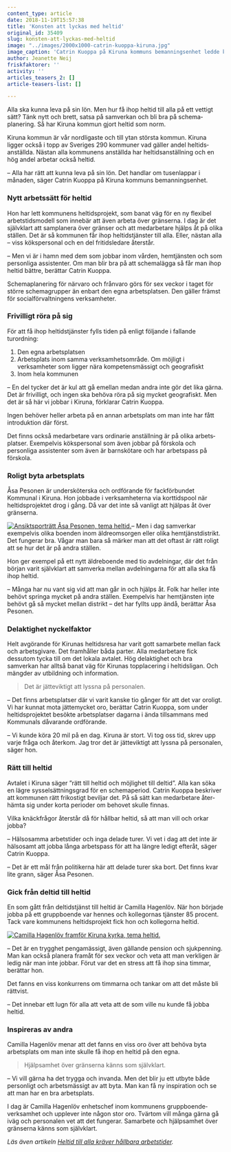```yaml
---
content_type: article
date: 2018-11-19T15:57:38
title: 'Konsten att lyckas med heltid'
original_id: 35409
slug: konsten-att-lyckas-med-heltid
image: "../images/2000x1000-catrin-kuoppa-kiruna.jpg"
image_caption: 'Catrin Kuoppa på Kiruna kommuns bemanningsenhet ledde kommunens projekt för heltid. I bakgrunden Kirunas nya stadshus Kristallen och klocktornet som flyttats från gamla stadshuset.'
author: Jeanette Neij
friskfaktorer: ''
activity: ''
articles_teasers_2: []
article-teasers-list: []

---
```


Alla ska kunna leva på sin lön. Men hur få ihop heltid till alla på ett vettigt sätt? Tänk nytt och brett, satsa på samverkan och bli bra på schema­planering. Så har Kiruna kommun gjort heltid som norm.

Kiruna kommun är vår nordligaste och till ytan största kommun. Kiruna ligger också i topp av Sveriges 290 kommuner vad gäller andel heltids­anställda. Nästan alla kommunens anställda har heltids­anställning och en hög andel arbetar också heltid.

– Alla har rätt att kunna leva på sin lön. Det handlar om tusenlappar i månaden, säger Catrin Kuoppa på Kiruna kommuns bemannings­enhet.

### Nytt arbetssätt för heltid

Hon har lett kommunens heltids­projekt, som banat väg för en ny flexibel arbetstids­modell som innebär att även arbeta över gränserna. I dag är det självklart att samplanera över gränser och att medarbetare hjälps åt på olika ställen. Det är så kommunen får ihop heltids­tjänster till alla. Eller, nästan alla – viss köks­personal och en del fritids­ledare återstår.

– Men vi är i hamn med dem som jobbar inom vården, hem­tjänsten och som personliga assistenter. Om man blir bra på att schema­lägga så får man ihop heltid bättre, berättar Catrin Kuoppa.

Schema­planering för närvaro och frånvaro görs för sex veckor i taget för större schema­grupper än enbart den egna arbets­platsen. Den gäller främst för social­förvalt­ningens verksamheter.

### Frivilligt röra på sig

För att få ihop heltids­tjänster fylls tiden på enligt följande i fallande turordning:

1.  Den egna arbetsplatsen
2.  Arbetsplats inom samma verksamhets­område. Om möjligt i verksamheter som ligger nära kompetens­mässigt och geografiskt
3.  Inom hela kommunen

– En del tycker det är kul att gå emellan medan andra inte gör det lika gärna. Det är frivilligt, och ingen ska behöva röra på sig mycket geografiskt. Men det är så här vi jobbar i Kiruna, förklarar Catrin Kuoppa.

Ingen behöver heller arbeta på en annan arbets­plats om man inte har fått introduk­tion där först.

Det finns också medarbetare vars ordinarie anställning är på olika arbets­platser. Exempelvis köks­personal som även jobbar på förskola och personliga assistenter som även är barn­skötare och har arbets­pass på förskola.

### Roligt byta arbetsplats

Åsa Pesonen är undersköterska och ordförande för fack­förbundet Kommunal i Kiruna. Hon jobbade i verksamheterna via korttidspool när heltids­projektet drog i gång. Då var det inte så vanligt att hjälpas åt över gränserna.

[![Ansiktsporträtt Åsa Pesonen, tema heltid.](https://www.suntarbetsliv.se/wp-content/uploads/2018/11/200x220-asa-pesonen.jpg)](https://www.suntarbetsliv.se/wp-content/uploads/2018/11/200x220-asa-pesonen.jpg)– Men i dag samverkar exempelvis olika boenden inom äldre­omsorgen eller olika hemtjänst­distrikt. Det fungerar bra. Vågar man bara så märker man att det oftast är rätt roligt att se hur det är på andra ställen.

Hon ger exempel på ett nytt äldre­boende med tio avdelningar, där det från början varit självklart att samverka mellan avdelningarna för att alla ska få ihop heltid.

– Många har nu vant sig vid att man går in och hjälps åt. Folk har heller inte behövt springa mycket på andra ställen. Exempelvis har hem­tjänsten inte behövt gå så mycket mellan distrikt – det har fyllts upp ändå, berättar Åsa Pesonen.

### Delaktighet nyckelfaktor

Helt avgörande för Kirunas heltidsresa har varit gott samarbete mellan fack och arbets­givare. Det fram­håller båda parter. Alla medarbetare fick dessutom tycka till om det lokala avtalet. Hög delaktighet och bra samverkan har alltså banat väg för Kirunas topplacering i heltids­ligan. Och mängder av utbildning och informa­tion.

> Det är jätteviktigt att lyssna på personalen.

– Det finns arbets­platser där vi varit kanske tio gånger för att det var oroligt. Vi har kunnat mota jätte­mycket oro, berättar Catrin Kuoppa, som under heltids­projektet besökte arbets­platser dagarna i ända till­sammans med Kommunals dåvarande ord­förande.

– Vi kunde köra 20 mil på en dag. Kiruna är stort. Vi tog oss tid, skrev upp varje fråga och återkom. Jag tror det är jätte­viktigt att lyssna på personalen, säger hon.

### Rätt till heltid

Avtalet i Kiruna säger ”rätt till heltid och möjlighet till deltid”. Alla kan söka en lägre sysselsättnings­grad för en schema­period. Catrin Kuoppa beskriver att kommunen rätt fri­kostigt beviljar det. På så sätt kan medarbetare åter­hämta sig under korta perioder om behovet skulle finnas.

Vilka knäckfrågor återstår då för hållbar heltid, så att man vill och orkar jobba?

– Hälsosamma arbetstider och inga delade turer. Vi vet i dag att det inte är hälso­samt att jobba långa arbets­pass för att ha längre ledigt efteråt, säger Catrin Kuoppa.

– Det är ett mål från politikerna här att delade turer ska bort. Det finns kvar lite grann, säger Åsa Pesonen.

### Gick från deltid till heltid

En som gått från deltids­tjänst till heltid är Camilla Hagenlöv. När hon började jobba på ett grupp­boende var hennes och kollegornas tjänster 85 procent. Tack vare kommunens heltids­projekt fick hon och kollegorna heltid.

[![Camilla Hagenlöv framför Kiruna kyrka, tema heltid.](https://www.suntarbetsliv.se/wp-content/uploads/2018/11/750x400-camilla-hagenlov-foto-ulrika-isaksson.jpg)](https://www.suntarbetsliv.se/wp-content/uploads/2018/11/750x400-camilla-hagenlov-foto-ulrika-isaksson.jpg)

– Det är en trygghet penga­mässigt, även gällande pension och sjuk­penning. Man kan också planera framåt för sex veckor och veta att man verkligen är ledig när man inte jobbar. Förut var det en stress att få ihop sina timmar, berättar hon.

Det fanns en viss konkurrens om timmarna och tankar om att det måste bli rättvist.

– Det innebar ett lugn för alla att veta att de som ville nu kunde få jobba heltid.

### Inspireras av andra

Camilla Hagenlöv menar att det fanns en viss oro över att behöva byta arbets­plats om man inte skulle få ihop en heltid på den egna.

> Hjälpsamhet över gränserna känns som självklart.

– Vi vill gärna ha det trygga och invanda. Men det blir ju ett utbyte både personligt och arbets­mässigt av att byta. Man kan få ny inspiration och se att man har en bra arbets­plats.

I dag är Camilla Hagenlöv enhets­chef inom kommunens grupp­boende­verksamhet och upp­lever inte någon stor oro. Tvärtom vill många gärna gå iväg och personalen vet att det fungerar. Samarbete och hjälp­samhet över gränserna känns som själv­klart.

_Läs även artikeln [Heltid till alla kräver hållbara arbetstider](https://www.suntarbetsliv.se/artiklar/organisatorisk-och-social-arbetsmiljo/heltid-till-alla-kraver-hallbara-arbetstider/)._

